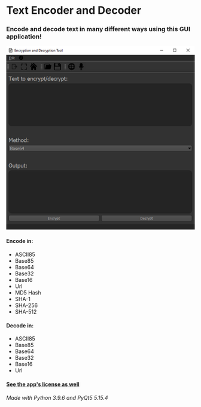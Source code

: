 # Text Encoder and Decoder

### Encode and decode text in many different ways using this GUI application!

![](application.png)

#### Encode in:
- ASCII85
- Base85
- Base64
- Base32
- Base16
- Url
- MD5 Hash
- SHA-1
- SHA-256
- SHA-512

#### Decode in:
- ASCII85
- Base85
- Base64
- Base32
- Base16
- Url

#### [See the app's license as well](https://github.com/nonimportant/text-encode-and-decoder/blob/main/LICENSE)

###### Made with Python 3.9.6 and PyQt5 5.15.4
